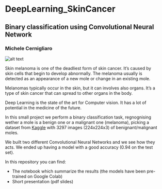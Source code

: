 # DeepLearning_SkinCancer
## Binary classification using Convolutional Neural Network
### Michele Cernigliaro

![alt text](https://media.nature.com/m685/nature-assets/nature/journal/v542/n7639/images/nature21056-f4.jpg)

Skin melanoma is one of the deadliest form of skin cancer. It’s caused by skin cells that begin to develop abnormally. The melanoma usually is detected as an appearance of a new mole or change in an existing mole.

Melanomas typically occur in the skin, but it can involves also organs. It’s a type of skin cancer that can spread to other organs in the body.

Deep Learning is the state of the art for Computer vision. It has a lot of potential in the medicine of the future.

In this small project we perform a binary classification task, regnognising wether a mole is a benign one or a malignant one (melanoma), picking a dataset from [Kaggle](https://www.kaggle.com/fanconic/skin-cancer-malignant-vs-benign) with 3297 images (224x224x3) of benignant/malignant moles.


We built two different Convolutional Neural Networks and we see how they acts. We ended up having a model with a good accuracy (0.94 on the test set).

In this repository you can find:

* The notebook which summarize the results (the models have been pre-trained on Google Colab)
* Short presentation (pdf slides)
